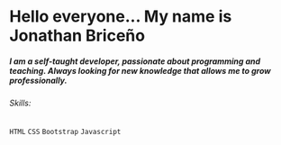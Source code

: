 # Hello everyone... My name is Jonathan Briceño

##### I am a self-taught developer, passionate about programming  and teaching. Always looking for new knowledge that allows me to grow professionally.

###### Skills:
`HTML` `CSS` `Bootstrap` `Javascript`

